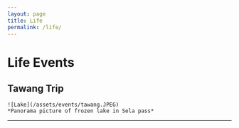 ```yaml
---
layout: page
title: Life
permalink: /life/
---
```


# Life Events

<!--
  To add a new event:
  1. Upload your image to the `assets/images/` directory (or wherever you store images).
  2. Copy the block below for each event and update the image path, date, and caption.

    ## Event Title Here

    ![Alt text for accessibility](/assets/events/your-image.jpg)
    *Caption describing the event, when it happened, and any thoughts you'd like to share.*

    ---

-->

## Tawang Trip

    ![Lake](/assets/events/tawang.JPEG)
    *Panorama picture of frozen lake in Sela pass*

---

